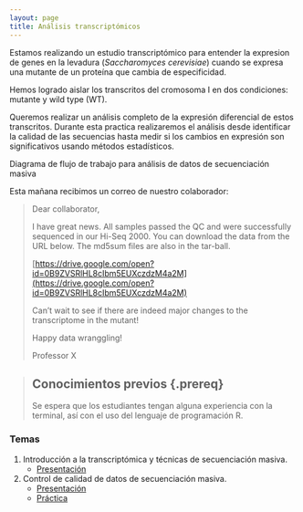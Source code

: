 ```yaml
---
layout: page
title: Análisis transcriptómicos
---
```


Estamos realizando un estudio transcriptómico para entender la expresion de genes
en la levadura (*Saccharomyces cerevisiae*) cuando se expresa una 
mutante de un proteína que cambia de especificidad.

Hemos logrado aislar los transcritos del cromosoma I en dos condiciones: mutante y 
wild type (WT).

Queremos realizar un análisis completo de la expresión diferencial de estos transcritos. 
Durante esta practica realizaremos el análisis desde identificar la calidad de las secuencias
hasta medir si los cambios en expresión son significativos usando métodos estadísticos.

Diagrama de flujo de trabajo para análisis de datos de secuenciación masiva

Esta mañana recibimos un correo de nuestro colaborador:

>
>Dear collaborator,
>
>I have great news. All samples passed the QC and were successfully sequenced in 
>our Hi-Seq 2000. You can download the data from the URL below. The md5sum files are also 
>in the tar-ball.  
>
>[https://drive.google.com/open?id=0B9ZVSRlHL8cIbm5EUXczdzM4a2M](https://drive.google.com/open?id=0B9ZVSRlHL8cIbm5EUXczdzM4a2M)
>
>Can’t wait to see if there are indeed major changes to the transcriptome in the mutant! 
>
>Happy data wranggling!
>
>Professor X


> ## Conocimientos previos {.prereq}
>
> Se espera que los estudiantes tengan alguna experiencia con la terminal,
> así con el uso del lenguaje de programación R. 


### Temas


1. Introducción a la transcriptómica y técnicas de secuenciación masiva. 
	* [Presentación](SLIDES/TIB17_Clase_1.pdf)
2. Control de calidad de datos de secuenciación masiva.
	* [Presentación](SLIDES/TIB17_Clase_2.pdf)
	* [Práctica](01-quality.html)

<!--
3. Ensamble de transcriptomas *de novo*.
	* [Presentación](SLIDES/TIB2017_3.pdf)
	* [Práctica](02-assembly_denovo.html)
4. Alineamiento de lecturas y transcritos.
	* [Presentación](SLIDES/TIB2017_4.pdf)
	* [Práctica](03-mapping.html)
5. Ensamble de transcriptomas guiado.
	* [Presentación](SLIDES/TIB2017_5.pdf)
	* [Práctica](04-assembly_guided.html)
6. Navegadores de genomas y transcriptomas.
	* [Presentación](SLIDES/TIB2017_6.pdf)
	* [Práctica](05-browsers.html)
7. Análisis de expresión diferencial.
	* [Presentación](SLIDES/TIB2017_7.pdf)
	* [Práctica](06-expression.html)
8. Anotación.
	* [Presentación](SLIDES/TIB2017_8.pdf)
	* [Práctica](07-annotation.html)
<!--
-->








